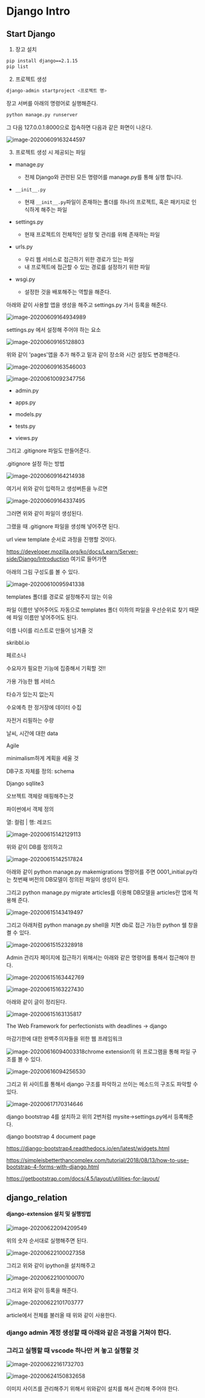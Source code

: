 # Django Intro

## Start Django

1. 장고 설치

```bash
pip install django==2.1.15
pip list
```

2. 프로젝트 생성

```bash
django-admin startproject <프로젝트 명>
```

장고 서버를 아래의 명령어로 실행해준다.

```bash
python manage.py runserver
```

그 다음 127.0.0.1:8000으로 접속하면 다음과 같은 화면이 나온다.

![image-20200609163244597](C:\Users\student\AppData\Roaming\Typora\typora-user-images\image-20200609163244597.png)



3. 프로젝트 생성 시 제공되는 파일

* manage.py
  * 전체 Django와 관련된 모든 명령어를 manage.py를 통해 실행 합니다.

* `__init__.py`
  * 현재 `__init__.py`파일이 존재하는 폴더를 하나의 프로젝트, 혹은 패키지로 인식하게 해주는 파일

* settings.py
  * 현재 프로젝트의 전체적인 설정 및 관리를 위해 존재하는 파일
* urls.py
  * 우리 웹 서비스로 접근하기 위한 경로가 있는 파일
  * 내 프로젝트에 접근할 수 있는 경로를 설정하기 위한 파일
* wsgi.py
  * 설정한 것을 배포해주는 역할을 해준다.

아래와 같이 사용할 앱을 생성을 해주고 settings.py 가서 등록을 해준다.

![image-20200609164934989](images/image-20200609164934989.png)

settings.py 에서 설정해 주어야 하는 요소

![image-20200609165128803](images/image-20200609165128803.png)

위와 같이 'pages'앱을 추가 해주고 밑과 같이 장소와 시간 설정도 변경해준다.

![image-20200609163546003](images/image-20200609163546003.png)



![image-20200610092347756](images/image-20200610092347756.png)



* admin.py
* apps.py
* models.py
* tests.py

* views.py

그리고 .gitignore 파일도 만들어준다.

.gitignore 설정 하는 방법

![image-20200609164214938](images/image-20200609164214938.png)

여기서 위와 같이 입력하고 생성버튼을 누르면

![image-20200609164337495](images/image-20200609164337495.png)

그러면 위와 같이 파일이 생성된다.

그랬을 때 .gitignore 파일을 생성해 넣어주면 된다.



url  view template 순서로 과정을 진행할 것이다.

https://developer.mozilla.org/ko/docs/Learn/Server-side/Django/Introduction 여기로 들어가면

아래의 그림 구성도를 볼 수 있다.

![image-20200610095941338](images/image-20200610095941338.png)

templates 폴더를 경로로 설정해주지 않는 이유

파일 이름만 넣어주어도 자동으로 templates 폴더 이하의 파일을 우선순위로 찾기 때문에 파일 이름만 넣어주어도 된다. 

이름 나이를 리스트로 만들어 넘겨줄 것

skribbl.io

페르소나

수요자가 필요한 기능에 집중해서 기획할 것!!

가용 가능한 웹 서비스

타슈가 있는지 없는지

수요예측 한 정거장에 데이터 수집

자전거 리필하는 수량

날씨, 시간에 대한 data

Agile

minimalism하게 계획을 세울 것

DB구조 자체를 정의: schema

Django sqllite3

오브젝트 객체랑 매핑해주는것

파이썬에서 객체 정의

열: 컬럼 | 행: 레코드







![image-20200615142129113](images/image-20200615142129113.png)

위와 같이 DB를 정의하고 

![image-20200615142517824](images/image-20200615142517824.png)

아래와 같이 python manage.py makemigrations 명령어를 주면 0001_initial.py라는  첫번째 버전의 DB모델이 정의된 파일이 생성이 된다.

그리고 python manage.py migrate articles를 이용해 DB모델을 articles란 앱에 적용해 준다.



![image-20200615143419497](images/image-20200615143419497.png)

그리고 아래처럼 python manage.py shell을 치면 db로 접근 가능한 python 쉘 창을 켤 수 있다.

![image-20200615152328918](images/image-20200615152328918.png)

 Admin 관리자 페이지에 접근하기 위해서는 아래와 같은 명령어를 통해서 접근해야 한다.

![image-20200615163442769](images/image-20200615163442769.png)



![image-20200615163227430](images/image-20200615163227430.png)

아래와 같이 글이 정리된다.

![image-20200615163135817](images/image-20200615163135817.png)

The Web Framework for perfectionists with deadlines → django

마감기한에 대한  완벽주의자들을 위한 웹 프레임워크

![image-20200616094003318](images/image-20200616094003318.png)chrome extension의 위 프로그램을 통해 파일 구조를 볼 수 있다.



![image-20200616094256530](images/image-20200616094256530.png)

그리고 위 사이트를 통해서 django 구조를 파악하고 쓰이는 메소드의 구조도 파악할 수 있다.

![image-20200617170314646](images/image-20200617170314646.png)

django bootstrap 4를 설치하고 위의 2번처럼 mysite->settings.py에서 등록해준다.

django bootstrap 4 document page

https://django-bootstrap4.readthedocs.io/en/latest/widgets.html

https://simpleisbetterthancomplex.com/tutorial/2018/08/13/how-to-use-bootstrap-4-forms-with-django.html

https://getbootstrap.com/docs/4.5/layout/utilities-for-layout/



## django_relation

#### django-extension 설치 및 실행방법

![image-20200622094209549](images/image-20200622094209549.png)



위의 숫자 순서대로 실행해주면 된다.

![image-20200622100027358](images/image-20200622100027358.png)

그리고 위와 같이 ipython을 설치해주고 

![image-20200622100100070](images/image-20200622100100070.png)

그리고 위와 같이 등록을 해준다.





![image-20200622101703777](images/image-20200622101703777.png)

article에서 전체를 불러올 때 위와 같이 사용한다.





### django admin 계정 생성할 때 아래와 같은 과정을 거쳐야 한다.

### 그리고 실행할 때 vscode 하나만 켜 놓고 실행할 것

![image-20200622161732703](images/image-20200622161732703.png)





![image-20200624150832658](images/image-20200624150832658.png)

이미지 사이즈를 관리해주기 위해서 위와같이 설치를 해서 관리해 주어야 한다.